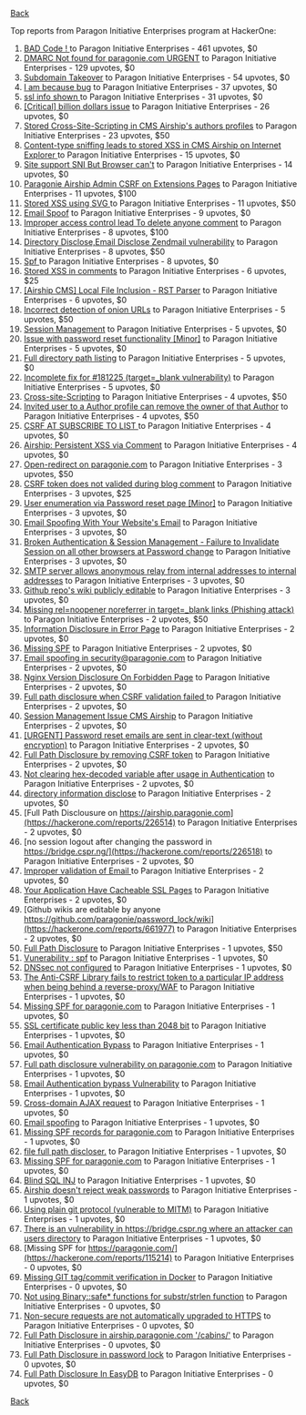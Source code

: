 [Back](../README.md)

Top reports from Paragon Initiative Enterprises program at HackerOne:

1. [BAD Code ! ](https://hackerone.com/reports/180074) to Paragon Initiative Enterprises - 461 upvotes, $0
2. [DMARC  Not found for paragonie.com   URGENT](https://hackerone.com/reports/179828) to Paragon Initiative Enterprises - 129 upvotes, $0
3. [Subdomain Takeover](https://hackerone.com/reports/180393) to Paragon Initiative Enterprises - 54 upvotes, $0
4. [I am because bug](https://hackerone.com/reports/226094) to Paragon Initiative Enterprises - 37 upvotes, $0
5. [ssl info shown ](https://hackerone.com/reports/149369) to Paragon Initiative Enterprises - 31 upvotes, $0
6. [[Critical] billion dollars issue](https://hackerone.com/reports/244836) to Paragon Initiative Enterprises - 26 upvotes, $0
7. [Stored Cross-Site-Scripting in CMS Airship's  authors profiles](https://hackerone.com/reports/148741) to Paragon Initiative Enterprises - 23 upvotes, $50
8. [Content-type sniffing leads to stored XSS in CMS Airship on Internet Explorer ](https://hackerone.com/reports/151231) to Paragon Initiative Enterprises - 15 upvotes, $0
9. [Site support SNI But Browser can't](https://hackerone.com/reports/149442) to Paragon Initiative Enterprises - 14 upvotes, $0
10. [Paragonie Airship Admin CSRF on Extensions Pages](https://hackerone.com/reports/243094) to Paragon Initiative Enterprises - 11 upvotes, $100
11. [Stored XSS using  SVG ](https://hackerone.com/reports/148853) to Paragon Initiative Enterprises - 11 upvotes, $50
12. [Email Spoof](https://hackerone.com/reports/115452) to Paragon Initiative Enterprises - 9 upvotes, $0
13. [Improper access control lead  To delete anyone comment](https://hackerone.com/reports/273805) to Paragon Initiative Enterprises - 8 upvotes, $100
14. [Directory Disclose,Email Disclose Zendmail vulnerability](https://hackerone.com/reports/228112) to Paragon Initiative Enterprises - 8 upvotes, $50
15. [Spf ](https://hackerone.com/reports/116927) to Paragon Initiative Enterprises - 8 upvotes, $0
16. [Stored XSS in comments](https://hackerone.com/reports/148751) to Paragon Initiative Enterprises - 6 upvotes, $25
17. [[Airship CMS] Local File Inclusion - RST Parser](https://hackerone.com/reports/179034) to Paragon Initiative Enterprises - 6 upvotes, $0
18. [Incorrect detection of onion URLs](https://hackerone.com/reports/181210) to Paragon Initiative Enterprises - 5 upvotes, $50
19. [Session Management](https://hackerone.com/reports/145300) to Paragon Initiative Enterprises - 5 upvotes, $0
20. [Issue with password reset functionality [Minor]](https://hackerone.com/reports/149027) to Paragon Initiative Enterprises - 5 upvotes, $0
21. [Full directory path listing](https://hackerone.com/reports/230098) to Paragon Initiative Enterprises - 5 upvotes, $0
22. [Incomplete fix for #181225 (target=_blank vulnerability)](https://hackerone.com/reports/226104) to Paragon Initiative Enterprises - 5 upvotes, $0
23. [Cross-site-Scripting](https://hackerone.com/reports/226203) to Paragon Initiative Enterprises - 4 upvotes, $50
24. [Invited user to a Author profile can remove the owner of that Author](https://hackerone.com/reports/274541) to Paragon Initiative Enterprises - 4 upvotes, $50
25. [CSRF  AT SUBSCRIBE TO LIST ](https://hackerone.com/reports/115323) to Paragon Initiative Enterprises - 4 upvotes, $0
26. [Airship: Persistent XSS via Comment](https://hackerone.com/reports/301973) to Paragon Initiative Enterprises - 4 upvotes, $0
27. [Open-redirect on paragonie.com](https://hackerone.com/reports/113112) to Paragon Initiative Enterprises - 3 upvotes, $50
28. [CSRF token does not valided during blog comment](https://hackerone.com/reports/273998) to Paragon Initiative Enterprises - 3 upvotes, $25
29. [User enumeration  via Password reset page [Minor]](https://hackerone.com/reports/148911) to Paragon Initiative Enterprises - 3 upvotes, $0
30. [Email Spoofing With Your Website's Email](https://hackerone.com/reports/163156) to Paragon Initiative Enterprises - 3 upvotes, $0
31. [Broken Authentication & Session Management - Failure to Invalidate Session on all other browsers at Password change](https://hackerone.com/reports/226712) to Paragon Initiative Enterprises - 3 upvotes, $0
32. [SMTP server allows anonymous relay from internal addresses to internal addresses](https://hackerone.com/reports/144385) to Paragon Initiative Enterprises - 3 upvotes, $0
33. [Github repo's wiki publicly editable](https://hackerone.com/reports/461429) to Paragon Initiative Enterprises - 3 upvotes, $0
34. [Missing rel=noopener noreferrer in target=_blank links (Phishing attack)](https://hackerone.com/reports/181225) to Paragon Initiative Enterprises - 2 upvotes, $50
35. [Information Disclosure in Error Page](https://hackerone.com/reports/115219) to Paragon Initiative Enterprises - 2 upvotes, $0
36. [Missing SPF](https://hackerone.com/reports/115294) to Paragon Initiative Enterprises - 2 upvotes, $0
37. [Email spoofing in security@paragonie.com](https://hackerone.com/reports/148763) to Paragon Initiative Enterprises - 2 upvotes, $0
38. [Nginx Version Disclosure On Forbidden Page](https://hackerone.com/reports/148768) to Paragon Initiative Enterprises - 2 upvotes, $0
39. [Full path disclosure when CSRF validation failed ](https://hackerone.com/reports/148890) to Paragon Initiative Enterprises - 2 upvotes, $0
40. [Session Management Issue CMS Airship](https://hackerone.com/reports/148914) to Paragon Initiative Enterprises - 2 upvotes, $0
41. [[URGENT] Password reset emails are sent in clear-text (without encryption)](https://hackerone.com/reports/149028) to Paragon Initiative Enterprises - 2 upvotes, $0
42. [Full Path Disclosure by removing CSRF token](https://hackerone.com/reports/150018) to Paragon Initiative Enterprises - 2 upvotes, $0
43. [Not clearing hex-decoded variable after usage in Authentication](https://hackerone.com/reports/168293) to Paragon Initiative Enterprises - 2 upvotes, $0
44. [directory information disclose](https://hackerone.com/reports/226212) to Paragon Initiative Enterprises - 2 upvotes, $0
45. [Full Path Disclousure on https://airship.paragonie.com](https://hackerone.com/reports/226514) to Paragon Initiative Enterprises - 2 upvotes, $0
46. [no session logout after changing the password  in https://bridge.cspr.ng/](https://hackerone.com/reports/226518) to Paragon Initiative Enterprises - 2 upvotes, $0
47. [Improper validation of Email ](https://hackerone.com/reports/226334) to Paragon Initiative Enterprises - 2 upvotes, $0
48. [Your Application Have Cacheable SSL Pages](https://hackerone.com/reports/115296) to Paragon Initiative Enterprises - 2 upvotes, $0
49. [Github wikis are editable by anyone https://github.com/paragonie/password_lock/wiki](https://hackerone.com/reports/661977) to Paragon Initiative Enterprises - 2 upvotes, $0
50. [Full Path Disclosure](https://hackerone.com/reports/115337) to Paragon Initiative Enterprises - 1 upvotes, $50
51. [Vunerability : spf](https://hackerone.com/reports/130990) to Paragon Initiative Enterprises - 1 upvotes, $0
52. [DNSsec not configured](https://hackerone.com/reports/115246) to Paragon Initiative Enterprises - 1 upvotes, $0
53. [The Anti-CSRF Library fails to restrict token to a particular IP address when being behind a reverse-proxy/WAF](https://hackerone.com/reports/134894) to Paragon Initiative Enterprises - 1 upvotes, $0
54. [Missing SPF for paragonie.com](https://hackerone.com/reports/115315) to Paragon Initiative Enterprises - 1 upvotes, $0
55. [SSL certificate public key less than 2048 bit](https://hackerone.com/reports/115271) to Paragon Initiative Enterprises - 1 upvotes, $0
56. [Email Authentication Bypass](https://hackerone.com/reports/135283) to Paragon Initiative Enterprises - 1 upvotes, $0
57. [Full path disclosure vulnerability on paragonie.com](https://hackerone.com/reports/145260) to Paragon Initiative Enterprises - 1 upvotes, $0
58. [Email Authentication bypass Vulnerability](https://hackerone.com/reports/115245) to Paragon Initiative Enterprises - 1 upvotes, $0
59. [Cross-domain AJAX request](https://hackerone.com/reports/113339) to Paragon Initiative Enterprises - 1 upvotes, $0
60. [Email spoofing](https://hackerone.com/reports/115232) to Paragon Initiative Enterprises - 1 upvotes, $0
61. [Missing SPF records for paragonie.com](https://hackerone.com/reports/115250) to Paragon Initiative Enterprises - 1 upvotes, $0
62. [file full path discloser.](https://hackerone.com/reports/116057) to Paragon Initiative Enterprises - 1 upvotes, $0
63. [Missing SPF for paragonie.com](https://hackerone.com/reports/115390) to Paragon Initiative Enterprises - 1 upvotes, $0
64. [Blind SQL INJ](https://hackerone.com/reports/115304) to Paragon Initiative Enterprises - 1 upvotes, $0
65. [Airship doesn't reject weak passwords](https://hackerone.com/reports/148903) to Paragon Initiative Enterprises - 1 upvotes, $0
66. [Using plain git protocol (vulnerable to MITM)](https://hackerone.com/reports/181214) to Paragon Initiative Enterprises - 1 upvotes, $0
67. [There is an vulnerability in https://bridge.cspr.ng where an attacker can users directory](https://hackerone.com/reports/226505) to Paragon Initiative Enterprises - 1 upvotes, $0
68. [Missing SPF for https://paragonie.com/](https://hackerone.com/reports/115214) to Paragon Initiative Enterprises - 0 upvotes, $0
69. [Missing GIT tag/commit verification in Docker](https://hackerone.com/reports/181212) to Paragon Initiative Enterprises - 0 upvotes, $0
70. [Not using Binary::safe* functions for substr/strlen function](https://hackerone.com/reports/181315) to Paragon Initiative Enterprises - 0 upvotes, $0
71. [Non-secure requests are not automatically upgraded to HTTPS](https://hackerone.com/reports/241950) to Paragon Initiative Enterprises - 0 upvotes, $0
72. [Full Path Disclosure in airship.paragonie.com '/cabins/'](https://hackerone.com/reports/226343) to Paragon Initiative Enterprises - 0 upvotes, $0
73. [Full Path Disclosure in password lock](https://hackerone.com/reports/115422) to Paragon Initiative Enterprises - 0 upvotes, $0
74. [Full Path Disclosure In EasyDB](https://hackerone.com/reports/119494) to Paragon Initiative Enterprises - 0 upvotes, $0


[Back](../README.md)